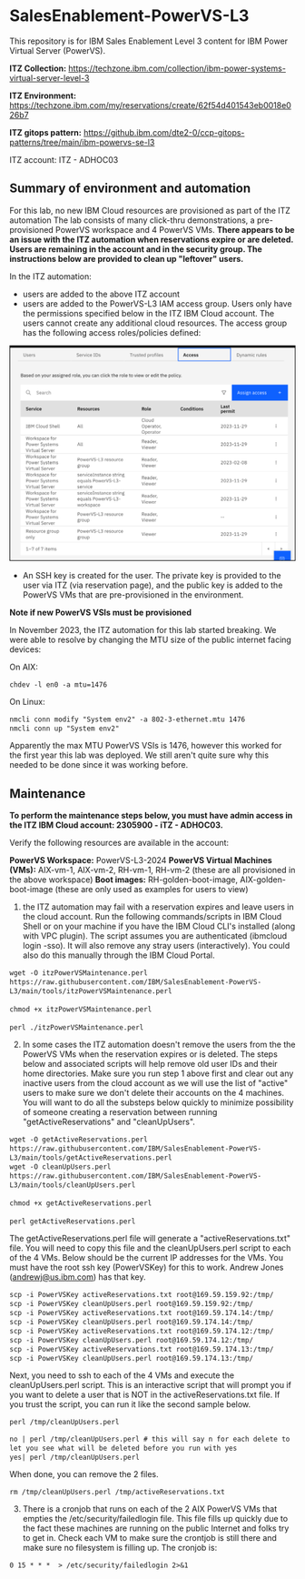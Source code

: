 # SalesEnablement-PowerVS-L3
This repository is for IBM Sales Enablement Level 3 content for IBM Power Virtual Server (PowerVS).

**ITZ Collection:** https://techzone.ibm.com/collection/ibm-power-systems-virtual-server-level-3

**ITZ Environment:** https://techzone.ibm.com/my/reservations/create/62f54d401543eb0018e026b7

**ITZ gitops pattern:** https://github.ibm.com/dte2-0/ccp-gitops-patterns/tree/main/ibm-powervs-se-l3

ITZ account: ITZ - ADHOC03

## Summary of environment and automation

For this lab, no new IBM Cloud resources are provisioned as part of the ITZ automation The lab consists of many click-thru demonstrations, a pre-provisioned PowerVS workspace and 4 PowerVS VMs. **There appears to be an issue with the ITZ automation when reservations expire or are deleted. Users are remaining in the account and in the security group. The instructions below are provided to clean up "leftover" users.**

In the ITZ automation:

- users are added to the above ITZ account
- users are added to the PowerVS-L3 IAM access group. Users only have the permissions specified below in the ITZ IBM Cloud account. The users cannot create any additional cloud resources. The access group has the following access roles/policies defined:

![](_attachments/PowerVS-L3-accessgroup.png)

- An SSH key is created for the user. The private key is provided to the user via ITZ (via reservation page), and the public key is added to the PowerVS VMs that are pre-provisioned in the environment.

**Note if new PowerVS VSIs must be provisioned**  

In November 2023, the ITZ automation for this lab started breaking. We were able to resolve by changing the MTU size of the public internet facing devices:

On AIX:
```
chdev -l en0 -a mtu=1476
```
On Linux:

```
nmcli conn modify "System env2" -a 802-3-ethernet.mtu 1476
nmcli conn up "System env2"
```
Apparently the max MTU PowerVS VSIs is 1476, however this worked for the first year this lab was deployed. We still aren't quite sure why this needed to be done since it was working before.

## Maintenance

**To perform the maintenance steps below, you must have admin access in the ITZ IBM Cloud account: 2305900 - iTZ - ADHOC03.**

Verify the following resources are available in the account:

**PowerVS Workspace:** PowerVS-L3-2024
**PowerVS Virtual Machines (VMs):** AIX-vm-1, AIX-vm-2, RH-vm-1, RH-vm-2 (these are all provisioned in the above workspace)
**Boot images:** RH-golden-boot-image, AIX-golden-boot-image (these are only used as examples for users to view)

1. the ITZ automation may fail with a reservation expires and leave users in the cloud account. Run the following commands/scripts in IBM Cloud Shell or on your machine if you have the IBM Cloud CLI's installed (along with VPC plugin). The script assumes you are authenticated (ibmcloud login -sso). It will also remove any stray users (interactively). You could also do this manually through the IBM Cloud Portal.

```
wget -O itzPowerVSMaintenance.perl https://raw.githubusercontent.com/IBM/SalesEnablement-PowerVS-L3/main/tools/itzPowerVSMaintenance.perl

chmod +x itzPowerVSMaintenance.perl

perl ./itzPowerVSMaintenance.perl
```



2. In some cases the ITZ automation doesn't remove the users from the the PowerVS VMs when the reservation expires or is deleted. The steps below and associated scripts will help remove old user IDs and their home directories. Make sure you run step 1 above first and clear out any inactive users from the cloud account as we will use the list of "active" users to make sure we don't delete their accounts on the 4 machines. You will want to do all the substeps below quickly to minimize possibility of someone creating a reservation between running "getActiveReservations" and "cleanUpUsers".

```
wget -O getActiveReservations.perl https://raw.githubusercontent.com/IBM/SalesEnablement-PowerVS-L3/main/tools/getActiveReservations.perl
wget -O cleanUpUsers.perl https://raw.githubusercontent.com/IBM/SalesEnablement-PowerVS-L3/main/tools/cleanUpUsers.perl

chmod +x getActiveReservations.perl

perl getActiveReservations.perl
```

The getActiveReservations.perl file will generate a "activeReservations.txt" file. 
You will need to copy this file and the cleanUpUsers.perl script to each of the 4 VMs. Below should be the current IP addresses for the VMs.
You must have the root ssh key (PowerVSKey) for this to work. Andrew Jones (andrewj@us.ibm.com) has that key.

```
scp -i PowerVSKey activeReservations.txt root@169.59.159.92:/tmp/
scp -i PowerVSKey cleanUpUsers.perl root@169.59.159.92:/tmp/
scp -i PowerVSKey activeReservations.txt root@169.59.174.14:/tmp/
scp -i PowerVSKey cleanUpUsers.perl root@169.59.174.14:/tmp/
scp -i PowerVSKey activeReservations.txt root@169.59.174.12:/tmp/
scp -i PowerVSKey cleanUpUsers.perl root@169.59.174.12:/tmp/
scp -i PowerVSKey activeReservations.txt root@169.59.174.13:/tmp/
scp -i PowerVSKey cleanUpUsers.perl root@169.59.174.13:/tmp/
```

Next, you need to ssh to each of the 4 VMs and execute the cleanUpUsers.perl script. This is an interactive script that will prompt you if you
want to delete a user that is NOT in the activeReservations.txt file. If you trust the script, you can run it like the second sample below.

```
perl /tmp/cleanUpUsers.perl
```

```
no | perl /tmp/cleanUpUsers.perl # this will say n for each delete to let you see what will be deleted before you run with yes
yes| perl /tmp/cleanUpUsers.perl
```

When done, you can remove the 2 files.

```
rm /tmp/cleanUpUsers.perl /tmp/activeReservations.txt
```

3. There is a cronjob that runs on each of the 2 AIX PowerVS VMs that empties the /etc/security/failedlogin file. This file fills up quickly due to the fact these machines are running on the public Internet and folks try to get in. Check each VM to make sure the crontjob is still there and make sure no filesystem is filling up.  The cronjob is:

```
0 15 * * *  > /etc/security/failedlogin 2>&1
```
